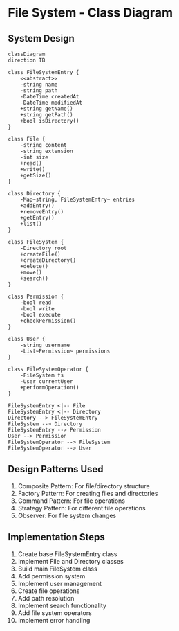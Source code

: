 # File System - Class Diagram

## System Design

```mermaid
classDiagram
direction TB

class FileSystemEntry {
    <<abstract>>
    -string name
    -string path
    -DateTime createdAt
    -DateTime modifiedAt
    +string getName()
    +string getPath()
    +bool isDirectory()
}

class File {
    -string content
    -string extension
    -int size
    +read()
    +write()
    +getSize()
}

class Directory {
    -Map~string, FileSystemEntry~ entries
    +addEntry()
    +removeEntry()
    +getEntry()
    +list()
}

class FileSystem {
    -Directory root
    +createFile()
    +createDirectory()
    +delete()
    +move()
    +search()
}

class Permission {
    -bool read
    -bool write
    -bool execute
    +checkPermission()
}

class User {
    -string username
    -List~Permission~ permissions
}

class FileSystemOperator {
    -FileSystem fs
    -User currentUser
    +performOperation()
}

FileSystemEntry <|-- File
FileSystemEntry <|-- Directory
Directory --> FileSystemEntry
FileSystem --> Directory
FileSystemEntry --> Permission
User --> Permission
FileSystemOperator --> FileSystem
FileSystemOperator --> User
```

## Design Patterns Used
1. Composite Pattern: For file/directory structure
2. Factory Pattern: For creating files and directories
3. Command Pattern: For file operations
4. Strategy Pattern: For different file operations
5. Observer: For file system changes

## Implementation Steps
1. Create base FileSystemEntry class
2. Implement File and Directory classes
3. Build main FileSystem class
4. Add permission system
5. Implement user management
6. Create file operations
7. Add path resolution
8. Implement search functionality
9. Add file system operators
10. Implement error handling
